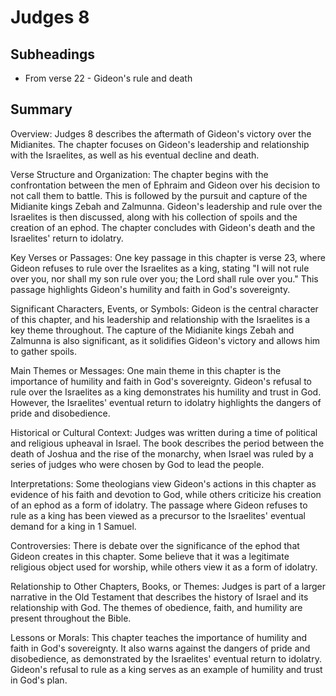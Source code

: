 # Judges 8

## Subheadings

* From verse 22 - Gideon's rule and death

## Summary

Overview:
Judges 8 describes the aftermath of Gideon's victory over the Midianites. The chapter focuses on Gideon's leadership and relationship with the Israelites, as well as his eventual decline and death.

Verse Structure and Organization:
The chapter begins with the confrontation between the men of Ephraim and Gideon over his decision to not call them to battle. This is followed by the pursuit and capture of the Midianite kings Zebah and Zalmunna. Gideon's leadership and rule over the Israelites is then discussed, along with his collection of spoils and the creation of an ephod. The chapter concludes with Gideon's death and the Israelites' return to idolatry.

Key Verses or Passages:
One key passage in this chapter is verse 23, where Gideon refuses to rule over the Israelites as a king, stating "I will not rule over you, nor shall my son rule over you; the Lord shall rule over you." This passage highlights Gideon's humility and faith in God's sovereignty.

Significant Characters, Events, or Symbols:
Gideon is the central character of this chapter, and his leadership and relationship with the Israelites is a key theme throughout. The capture of the Midianite kings Zebah and Zalmunna is also significant, as it solidifies Gideon's victory and allows him to gather spoils.

Main Themes or Messages:
One main theme in this chapter is the importance of humility and faith in God's sovereignty. Gideon's refusal to rule over the Israelites as a king demonstrates his humility and trust in God. However, the Israelites' eventual return to idolatry highlights the dangers of pride and disobedience.

Historical or Cultural Context:
Judges was written during a time of political and religious upheaval in Israel. The book describes the period between the death of Joshua and the rise of the monarchy, when Israel was ruled by a series of judges who were chosen by God to lead the people.

Interpretations:
Some theologians view Gideon's actions in this chapter as evidence of his faith and devotion to God, while others criticize his creation of an ephod as a form of idolatry. The passage where Gideon refuses to rule as a king has been viewed as a precursor to the Israelites' eventual demand for a king in 1 Samuel.

Controversies:
There is debate over the significance of the ephod that Gideon creates in this chapter. Some believe that it was a legitimate religious object used for worship, while others view it as a form of idolatry.

Relationship to Other Chapters, Books, or Themes:
Judges is part of a larger narrative in the Old Testament that describes the history of Israel and its relationship with God. The themes of obedience, faith, and humility are present throughout the Bible.

Lessons or Morals:
This chapter teaches the importance of humility and faith in God's sovereignty. It also warns against the dangers of pride and disobedience, as demonstrated by the Israelites' eventual return to idolatry. Gideon's refusal to rule as a king serves as an example of humility and trust in God's plan.
